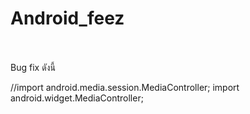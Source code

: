 # Android_feez
<br>
<br>
Bug fix ดังนี้

//import android.media.session.MediaController;
import android.widget.MediaController;
